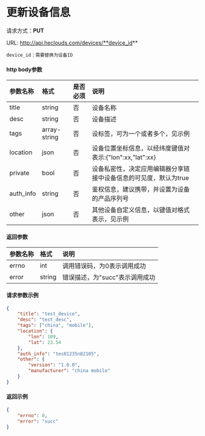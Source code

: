 # 更新设备信息

请求方式：**PUT**

URL: http://api.heclouds.com/devices/**device_id**
 
    device_id：需要替换为设备ID


#### http body参数
参数名称 | 格式 | 是否必须 | 说明
:- | :- | :- | :- 
title | string | 否 | 设备名称
desc | string | 否 | 设备描述
tags | array-string | 否 | 设标签，可为一个或者多个，见示例
location | json | 否 | 设备位置坐标信息，以经纬度键值对表示:{"lon":xx,"lat":xx}
private | bool | 否 | 设备私密性，决定应用编辑器分享链接中设备信息的可见度，默认为true
auth_info | string | 否 | 鉴权信息，建议携带，并设置为设备的产品序列号
other | json | 否 | 其他设备自定义信息，以键值对格式表示，见示例



#### 返回参数
参数名称 | 格式 | 说明
:- | :- | :- 
errno | int | 调用错误码，为0表示调用成功
error | string | 错误描述，为"succ"表示调用成功


#### 请求参数示例
```json
{
	"title": "test_device",
	"desc": "test_desc",
	"tags": ["china", "mobile"],
	"location": {
		"lon": 109,
		"lat": 23.54
	},
	"auth_info": "tes01235n82105",
	"other": {
		"version": "1.0.0",
		"manufacturer": "china mobile"
	}
}
```

#### 返回示例
```json
{
	"errno": 0,
	"error": "succ"
}
```

